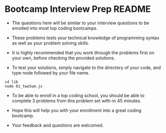 # Bootcamp Interview Prep README

- The questions here will be similar to your interview questions to be enrolled into most top coding bootcamps.

- These problems tests your technical knowledge of programming syntax as well as your problem solving skills.

- It is highly recommended that you work through the problems first on your own, before checking the provided solutions.

- To test your solutions, simply navigate to the directory of your code, and type node followed by your file name.

```
cd lib
node 01_twoSum.js
```

- To be able to enroll in a top coding school, you should be able to complete 3 problems from this problem set with-in 45 minutes.

- Hope this will help you with your enrollment into a great coding bootcamp.

- Your feedback and questions are welcomed.
